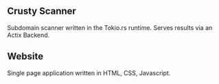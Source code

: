 ## Crusty Scanner
Subdomain scanner written in the Tokio.rs runtime. Serves results via an Actix Backend.

## Website
Single page application written in HTML, CSS, Javascript.